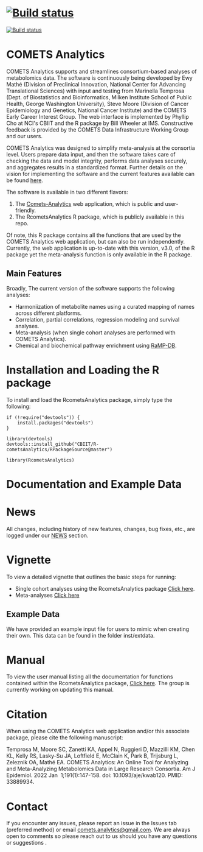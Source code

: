 
# [![Build status](https://ci.appveyor.com/api/projects/status/github/CBIIT/R-cometsAnalytics?branch=master)](https://ci.appveyor.com/project/Mathelab/r-cometsanalytics)
[![Build status](https://github.com/CBIIT/R-cometsAnalytics/workflows/R-CMD-check/badge.svg?branch=master)](https://github.com/CBIIT/R-cometsAnalytics/actions)

# COMETS Analytics

COMETS Analytics supports and streamlines consortium-based analyses of metabolomics data. The software is continuously being developed by Ewy Mathé (Division of Preclinical Innovation, National Center for Advancing Translational Sciences) with input and testing from Marinella Temprosa (Dept. of Biostatistics and Bioinformatics, Milken Institute School of Public Health, George Washington University), Steve Moore (Division of Cancer Epidemiology and Genetics, National Cancer Institute) and the COMETS Early Career Interest Group.  The web interface is implemented by Phyllip Cho at NCI's CBIIT and the R package by Bill Wheeler at IMS. Constructive feedback is provided by the COMETS Data Infrastructure Working Group and our users.

COMETS Analytics was designed to simplify meta-analysis at the consortia level. Users prepare data input, and then the software takes care of checking the data and model integrity, performs data analyses securely, and aggregates results in a standardized format. Further details on the vision for implementing the software and the current features available can be found [here](https://pubmed.ncbi.nlm.nih.gov/33889934/).

The software is available in two different flavors:
1) The [Comets-Analytics](http://comets-analytics.org/) web application, which is public and user-friendly.
2) The RcometsAnalytics R package, which is publicly available in this repo.

Of note, this R package contains all the functions that are used by the COMETS Analytics web application, but can also be run independently. Currently, the web application is up-to-date with this version, v3.0, of the R package yet the meta-analysis function is only available in the R package.   

## Main Features
Broadly, The current version of the software supports the following analyses:
 
- Harmoniization of metabolite names using a curated mapping of names across different platforms.
- Correlation, partial correlations, regression modeling and survival analyses.
- Meta-analysis (when single cohort analyses are performed with COMETS Analytics).
- Chemical and biochemical pathway enrichment using [RaMP-DB](https://github.com/ncats/RaMP-DB).

# Installation and Loading the R package

To install and load the RcometsAnalytics package, simply type the following:

```
if (!require("devtools")) {
    install.packages("devtools")
}

library(devtools)
devtools::install_github("CBIIT/R-cometsAnalytics/RPackageSource@master")

library(RcometsAnalytics)
```

# Documentation and Example Data

# News
All changes, including history of new features, changes, bug fixes, etc., are logged under our [NEWS](https://github.com/CBIIT/R-cometsAnalytics/blob/master/RPackageSource/NEWS) section.  

# Vignette
To view a detailed vignette that outlines the basic steps for running:
- Single cohort analyses using the RcometsAnalytics package [Click here](https://cbiit.github.io/R-cometsAnalytics/cometsvignette_v3.0.html).
- Meta-analyses [Click here](https://cbiit.github.io/R-cometsAnalytics/Vignette_MetaAnalyses_v3.0.html) 

## Example Data
We have provided an example input file for users to mimic when creating their own.  This data can be found in the folder inst/extdata.

# Manual
To view the user manual listing all the documentation for functions contained within the RcometsAnalytics package, [Click here](https://github.com/CBIIT/R-cometsAnalytics/blob/gh-pages/RcometsAnalytics-manual-v2.1.pdf).  The group is currently working on updating this manual.

# Citation
When using the COMETS Analytics web application and/or this associate package, please cite the following manuscript:

Temprosa M, Moore SC, Zanetti KA, Appel N, Ruggieri D, Mazzilli KM, Chen KL, Kelly RS, Lasky-Su JA, Loftfield E, McClain K, Park B, Trijsburg L, Zeleznik OA, Mathé EA. COMETS Analytics: An Online Tool for Analyzing and Meta-Analyzing Metabolomics Data in Large Research Consortia. Am J Epidemiol. 2022 Jan  1;191(1):147-158. doi: 10.1093/aje/kwab120. PMID: 33889934.

# Contact
If you encounter any issues, please report an issue in the Issues tab (preferred method) or email comets.analytics@gmail.com.  We are always open to comments so please reach out to us should you have any questions or suggestions .
